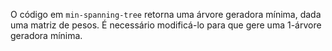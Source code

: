 O código em `min-spanning-tree` retorna uma árvore geradora mínima, dada uma matriz de pesos. É necessário modificá-lo para que gere uma 1-árvore geradora mínima.   